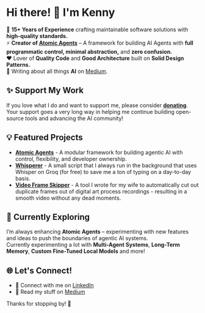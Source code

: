 # Hi there! 👋 I'm Kenny  

🚀 **15+ Years of Experience** crafting maintainable software solutions with **high-quality standards.**  
⚡ **Creator of [Atomic Agents](https://github.com/KennyVaneetvelde/atomic_agents)** – A framework for building AI Agents with **full programmatic control, minimal abstraction,** and **zero confusion.**  
❤️ Lover of **Quality Code** and **Good Architecture** built on **Solid Design Patterns.**  
📝 Writing about all things **AI** on [Medium](https://medium.com/@kenny_v).  

## ✨ Support My Work  
If you love what I do and want to support me, please consider [**donating**](https://www.paypal.me/KennyVaneetvelde). Your support goes a very long way in helping me continue building open-source tools and advancing the AI community!  


## 💡 Featured Projects  
- [**Atomic Agents**](https://github.com/KennyVaneetvelde/atomic_agents) - A modular framework for building agentic AI with control, flexibility, and developer ownership.  
- [**Whisperer**](https://github.com/KennyVaneetvelde/groq_whisperer) - A small script that I always run in the background that uses Whisper on Groq (for free) to save me a ton of typing on a day-to-day basis.  
- [**Video Frame Skipper**](https://github.com/KennyVaneetvelde/video_frame_skipper) - A tool I wrote for my wife to automatically cut out duplicate frames out of digital art process recordings - resulting in a smooth video without any dead moments.


## 🌱 Currently Exploring  
I’m always enhancing **Atomic Agents** – experimenting with new features and ideas to push the boundaries of agentic AI systems.  
Currently experimenting a lot with **Multi-Agent Systems**, **Long-Term Memory**, **Custom Fine-Tuned Local Models** and more!

## 🌐 Let's Connect!  
- 💼 Connect with me on [LinkedIn](https://www.linkedin.com/in/kennyvaneetvelde)  
- 📝 Read my stuff on [Medium](https://medium.com/@kenny_v)  

Thanks for stopping by! 🚀
